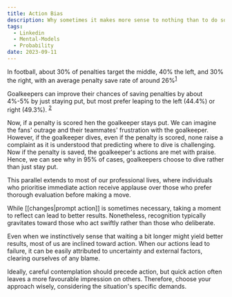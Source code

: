 ```yaml
---
title: Action Bias
description: Why sometimes it makes more sense to nothing than to do something or the other
tags:
  - Linkedin
  - Mental-Models
  - Probability
date: 2023-09-11
---
```

In football, about 30% of penalties target the middle, 40% the left, and 30% the right, with an average penalty save rate of around 26%<sup><a href="https://www.frontiersin.org/articles/10.3389/fpsyg.2021.645312/full">1</a></sup>

Goalkeepers can improve their chances of saving penalties by about 4%-5% by just staying put, but most prefer leaping to the left (44.4%) or right (49.3%). <sup><a href="https://www.theguardian.com/football/datablog/2023/aug/19/how-to-take-penalty-kicks-best-stats-football-soccer-data-womens-world-cup-2023">2</a></sup>

Now, if a penalty is scored hen the goalkeeper stays put. We can imagine the fans' outrage and their teammates' frustration with the goalkeeper. However, if the goalkeeper dives, even if the penalty is scored, none raise a complaint as it is understood that predicting where to dive is challenging. Now if the penalty is saved, the goalkeeper's actions are met with praise. Hence, we can see why in 95% of cases, goalkeepers choose to dive rather than just stay put.

This parallel extends to most of our professional lives, where individuals who prioritise immediate action receive applause over those who prefer thorough evaluation before making a move.

While [[changes|prompt action]] is sometimes necessary, taking a moment to reflect can lead to better results. Nonetheless, recognition typically gravitates toward those who act swiftly rather than those who deliberate.

Even when we instinctively sense that waiting a bit longer might yield better results, most of us are inclined toward action. When our actions lead to failure, it can be easily attributed to uncertainty and external factors, clearing ourselves of any blame.

Ideally, careful contemplation should precede action, but quick action often leaves a more favourable impression on others. Therefore, choose your approach wisely, considering the situation's specific demands.